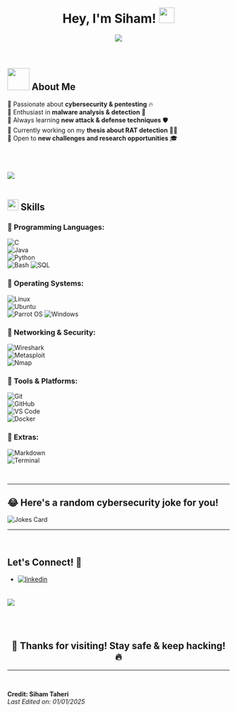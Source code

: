 <h1 align="center"><b>Hey, I'm Siham! </b> <img src="https://media.giphy.com/media/hvRJCLFzcasrR4ia7z/giphy.gif" width="35"></h1>

<p align="center">
  <a href="https://github.com/DenverCoder1/readme-typing-svg">
    <img src="https://readme-typing-svg.herokuapp.com?font=Time+New+Roman&color=00FFFF&size=25&center=true&vCenter=true&width=650&height=100&lines=🔓+Initializing+Cybersecurity+Mode...;💀+Exploiting+New+Knowledge;🎯+CTF+Player+%26+Pentester+in+Progress;🔍+Always+Hunting+for+Vulnerabilities;🚀+Breaking+Stuff+to+Secure+It">
  </a>
</p>

<br>

## <img src="https://media.giphy.com/media/j2pOGeGYKe2xCCKwfi/giphy.gif" width="50"> **About Me**  


🔹 Passionate about **cybersecurity & pentesting** 🔥  
🔹 Enthusiast in **malware analysis & detection** 🦠  
🔹 Always learning **new attack & defense techniques** 🛡️  
🔹 Currently working on my **thesis about RAT detection** 🕵️‍♀️  
🔹 Open to **new challenges and research opportunities** 🎓  

<br><br>

<img src="https://user-images.githubusercontent.com/73097560/115834477-dbab4500-a447-11eb-908a-139a6edaec5c.gif"><br><br>

## <img src="https://media2.giphy.com/media/QssGEmpkyEOhBCb7e1/giphy.gif?cid=ecf05e47a0n3gi1bfqntqmob8g9aid1oyj2wr3ds3mg700bl&rid=giphy.gif" width="25"> **Skills**  

### 🔹 Programming Languages:  
![C](https://img.shields.io/badge/C%20-%232370ED.svg?style=for-the-badge&logo=c&logoColor=white)   
![Java](https://img.shields.io/badge/Java-%23ED8B00.svg?style=for-the-badge&logo=openjdk&logoColor=white)  
![Python](https://img.shields.io/badge/Python%20-%2314354C.svg?style=for-the-badge&logo=python&logoColor=white)  
![Bash](https://img.shields.io/badge/Bash-%23000000.svg?style=for-the-badge&logo=gnu-bash&logoColor=white) 
![SQL](https://img.shields.io/badge/SQL-4479A1?style=for-the-badge&logo=sqlite&logoColor=white)  

### 🔹 Operating Systems:  
![Linux](https://img.shields.io/badge/Linux-FCC624?style=for-the-badge&logo=linux&logoColor=black)  
![Ubuntu](https://img.shields.io/badge/Ubuntu-E95420?style=for-the-badge&logo=ubuntu&logoColor=white)  
![Parrot OS](https://img.shields.io/badge/Parrot%20OS-48A842?style=for-the-badge&logo=parrotsecurity&logoColor=white)
![Windows](https://img.shields.io/badge/Windows-0078D6?style=for-the-badge&logo=windows&logoColor=white)  

### 🔹 Networking & Security:  
![Wireshark](https://img.shields.io/badge/Wireshark-%23167ABC.svg?style=for-the-badge&logo=wireshark&logoColor=white)  
![Metasploit](https://img.shields.io/badge/Metasploit-%23007396.svg?style=for-the-badge&logo=metasploit&logoColor=white)  
![Nmap](https://img.shields.io/badge/Nmap-%234A8DA5.svg?style=for-the-badge&logo=nmap&logoColor=white)  

### 🔹 Tools & Platforms:  
![Git](https://img.shields.io/badge/git-%23F05033.svg?style=for-the-badge&logo=git&logoColor=white)  
![GitHub](https://img.shields.io/badge/github-%23121011.svg?style=for-the-badge&logo=github&logoColor=white)  
![VS Code](https://img.shields.io/badge/VS%20Code-0078d7.svg?style=for-the-badge&logo=visual-studio-code&logoColor=white)  
![Docker](https://img.shields.io/badge/Docker-%230db7ed.svg?style=for-the-badge&logo=docker&logoColor=white)  

### 🔹 Extras:  
![Markdown](https://img.shields.io/badge/Markdown-%23000000.svg?style=for-the-badge&logo=markdown&logoColor=white)  
![Terminal](https://img.shields.io/badge/Terminal-%23054020?style=for-the-badge&logo=gnu-bash&logoColor=white)  

<br>

---

## 😂 **Here's a random cybersecurity joke for you!**  
![Jokes Card](https://readme-jokes.vercel.app/api)  

---

<br>

## <b>Let's Connect! 🤝</b>  
<div align="left">

<ul>

<li>
<a href="https://www.linkedin.com/in/siham-taheri-b99564190/" target="_blank">
<img src="https://img.shields.io/badge/LinkedIn-SihamTaheri-%2300acee.svg?color=405DE6&style=for-the-badge&logo=linkedin&logoColor=white" alt=linkedin style="margin-bottom: 5px;"/>
</a>
</li>

</ul>
</div>

<br>

<img src="https://user-images.githubusercontent.com/73097560/115834477-dbab4500-a447-11eb-908a-139a6edaec5c.gif">

<br><br>

<div align="center">
  
## <b>🚀 Thanks for visiting! Stay safe & keep hacking! 🔥</b>  

</div>

---

<br>

**Credit: Siham Taheri**  
_Last Edited on: 01/01/2025_  
